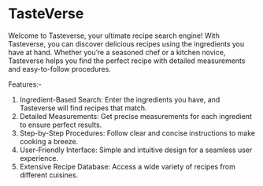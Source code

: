 # TasteVerse
Welcome to Tasteverse, your ultimate recipe search engine! With Tasteverse, you can discover delicious recipes using the ingredients you have at hand. Whether you’re a seasoned chef or a kitchen novice, Tasteverse helps you find the perfect recipe with detailed measurements and easy-to-follow procedures.

Features:-
1. Ingredient-Based Search: Enter the ingredients you have, and Tasteverse will find recipes that match.
2. Detailed Measurements: Get precise measurements for each ingredient to ensure perfect results.
3. Step-by-Step Procedures: Follow clear and concise instructions to make cooking a breeze.
4. User-Friendly Interface: Simple and intuitive design for a seamless user experience.
5. Extensive Recipe Database: Access a wide variety of recipes from different cuisines.
